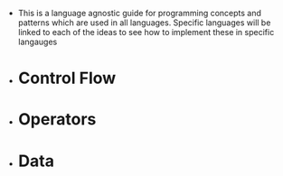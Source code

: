 - This is a language agnostic guide for programming concepts and patterns which are used in all languages. Specific languages will be linked to each of the ideas to see how to implement these in specific langauges
- # **Control Flow**
- # **Operators**
- # Data
